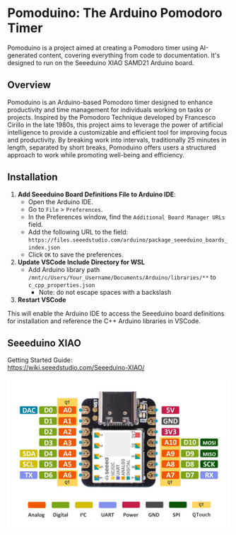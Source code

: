 # Pomoduino: The Arduino Pomodoro Timer

Pomoduino is a project aimed at creating a Pomodoro timer using AI-generated content, covering everything from code to documentation. It's designed to run on the Seeeduino XIAO SAMD21 Arduino board.

## Overview

Pomoduino is an Arduino-based Pomodoro timer designed to enhance productivity and time management for individuals working on tasks or projects. Inspired by the Pomodoro Technique developed by Francesco Cirillo in the late 1980s, this project aims to leverage the power of artificial intelligence to provide a customizable and efficient tool for improving focus and productivity. By breaking work into intervals, traditionally 25 minutes in length, separated by short breaks, Pomoduino offers users a structured approach to work while promoting well-being and efficiency.

## Installation

1. **Add Seeeduino Board Definitions File to Arduino IDE**:
   - Open the Arduino IDE.
   - Go to `File` > `Preferences`.
   - In the Preferences window, find the `Additional Board Manager URLs` field.
   - Add the following URL to the field: `https://files.seeedstudio.com/arduino/package_seeeduino_boards_index.json`
   - Click `OK` to save the preferences.
1. **Update VSCode Include Directory for WSL**
   - Add Arduino library path `/mnt/c/Users/Your_Username/Documents/Arduino/libraries/**` to `c_cpp_properties.json`
      - Note: do not escape spaces with a backslash
1. **Restart VSCode**

This will enable the Arduino IDE to access the Seeeduino board definitions for installation and reference the C++ Arduino libraries in VSCode.

## Seeeduino XIAO

Getting Started Guide:  
https://wiki.seeedstudio.com/Seeeduino-XIAO/

![Seeeduino XIAO Pinouts](./resources/Seeeduino-XIAO-pinout-1.jpg)
